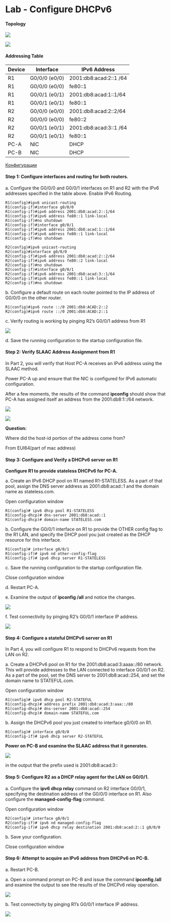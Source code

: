 # **Lab - Configure DHCPv6**

#### Topology

![](topology.PNG)

![](topology2.PNG)

#### Addressing Table

| Device | Interface      | IPv6 Address           |
| ------ | -------------- | ---------------------- |
| R1     | G0/0/0  (e0/0) | 2001:db8:acad:2::1 /64 |
| R1     | G0/0/0  (e0/0) | fe80::1                |
| R1     | G0/0/1  (e0/1) | 2001:db8:acad:1::1/64  |
| R1     | G0/0/1  (e0/1) | fe80::1                |
| R2     | G0/0/0  (e0/0) | 2001:db8:acad:2::2/64  |
| R2     | G0/0/0  (e0/0) | fe80::2                |
| R2     | G0/0/1  (e0/1) | 2001:db8:acad:3::1 /64 |
| R2     | G0/0/1  (e0/1) | fe80::1                |
| PC-A   | NIC            | DHCP                   |
| PC-B   | NIC            | DHCP                   |

[Конфигурации](https://github.com/Krestok/otus-networks/tree/master/homework005DHCPv6/Config)

#### Step 1: Configure interfaces and routing for both routers.

a.   Configure the G0/0/0 and G0/0/1 interfaces on R1 and R2 with the IPv6 addresses specified in the table above.   Enable IPv6 Routing.

```
R1(config)#ipv6 unicast-routing
R1(config-if)#interface g0/0/0
R1(config-if)#ipv6 address 2001:db8:acad:2::1/64
R1(config-if)#ipv6 address fe80::1 link-local 
R1(config-if)#no shutdown
R1(config-if)#interface g0/0/1
R1(config-if)#ipv6 address 2001:db8:acad:1::1/64
R1(config-if)#ipv6 address fe80::1 link-local 
R1(config-if)#no shutdown

R2(config)#ipv6 unicast-routing
R2(config)#interface g0/0/0
R2(config-if)#ipv6 address 2001:db8:acad:2::2/64
R2(config-if)#ipv6 address fe80::2 link-local
R2(config-if)#no shutdown
R2(config-if)#interface g0/0/1
R2(config-if)#ipv6 address 2001:db8:acad:3::1/64
R2(config-if)#ipv6 address fe80::1 link-local 
R2(config-if)#no shutdown
```

b.   Configure a default route on each router pointed to the IP address of G0/0/0 on the other router.

```
R1(config)#ipv6 route ::/0 2001:db8:ACAD:2::2
R2(config)#ipv6 route ::/0 2001:db8:ACAD:2::1
```

c.   Verify routing is working by pinging R2’s G0/0/1 address from R1

![](1.PNG)

d.   Save the running configuration to the startup configuration file.

#### Step 2: Verify SLAAC Address Assignment from R1

In Part 2, you will verify that Host PC-A receives an IPv6 address using the SLAAC method.

Power PC-A up and ensure that the NIC is configured for IPv6 automatic configuration.

After a few moments, the results of the command **ipconfig** should show that PC-A has assigned itself an address from the 2001:db8:1::/64 network.

![](2.PNG)

![](3.PNG)



**Question:**

Where did the host-id portion of the address come from?

From EUI64(part of mac address)

#### Step 3: Configure and Verify a DHCPv6 server on R1

**Configure R1 to provide stateless DHCPv6 for PC-A.**

a.   Create an IPv6 DHCP pool on R1 named R1-STATELESS. As a part of that pool, assign the DNS server address as 2001:db8:acad::1 and the domain name as stateless.com.

Open configuration window

```
R1(config)# ipv6 dhcp pool R1-STATELESS
R1(config-dhcp)# dns-server 2001:db8:acad::1
R1(config-dhcp)# domain-name STATELESS.com
```

b.   Configure the G0/0/1 interface on R1 to provide the OTHER config flag to the R1 LAN, and specify the DHCP pool you just created as the DHCP resource for this interface.

```
R1(config)# interface g0/0/1
R1(config-if)# ipv6 nd other-config-flag
R1(config-if)# ipv6 dhcp server R1-STATELESS
```

c.   Save the running configuration to the startup configuration file.

Close configuration window

d.   Restart PC-A.

e.   Examine the output of **ipconfig /all** and notice the changes.

![](4.PNG)

f.   Test connectivity by pinging R2’s G0/0/1 interface IP address.

![](5.PNG)



#### Step 4: Configure a stateful DHCPv6 server on R1

In Part 4, you will configure R1 to respond to DHCPv6 requests from the LAN on R2.

a.   Create a DHCPv6 pool on R1 for the 2001:db8:acad:3:aaaa::/80 network. This will provide addresses to the LAN connected to interface G0/0/1 on R2. As a part of the pool, set the DNS server to 2001:db8:acad::254, and set the domain name to STATEFUL.com.

Open configuration window

```
R1(config)# ipv6 dhcp pool R2-STATEFUL
R1(config-dhcp)# address prefix 2001:db8:acad:3:aaa::/80
R1(config-dhcp)# dns-server 2001:db8:acad::254
R1(config-dhcp)# domain-name STATEFUL.com
```

b.   Assign the DHCPv6 pool you just created to interface g0/0/0 on R1.

```
R1(config)# interface g0/0/0
R1(config-if)# ipv6 dhcp server R2-STATEFUL
```

**Power on PC-B and examine the SLAAC address that it generates.**

![](6.PNG)

in the output that the prefix used is 2001:db8:acad:3::

#### Step 5: Configure R2 as a DHCP relay agent for the LAN on G0/0/1.

a.   Configure the **ipv6 dhcp relay** command on R2 interface G0/0/1, specifying the destination address of the G0/0/0 interface on R1. Also configure the **managed-config-flag** command.

Open configuration window

```
R2(config)# interface g0/0/1
R2(config-if)# ipv6 nd managed-config-flag
R2(config-if)# ipv6 dhcp relay destination 2001:db8:acad:2::1 g0/0/0
```

b.   Save your configuration.

Close configuration window

#### Step 6: Attempt to acquire an IPv6 address from DHCPv6 on PC-B.

a.   Restart PC-B.

a.   Open a command prompt on PC-B and issue the command **ipconfig /all** and examine the output to see the results of the DHCPv6 relay operation.

![](8.PNG)

b.   Test connectivity by pinging R1’s G0/0/1 interface IP address.

![](7.PNG)